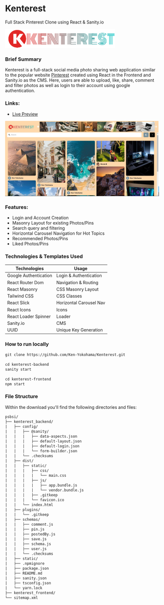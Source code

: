 # Kenterest
Full Stack Pinterest Clone using React &amp; Sanity.io

![Kenterest Logo](https://raw.githubusercontent.com/Ken-Yokohama/Kenterest/master/kenterest_frontend/src/assets/logo.png)

### Brief Summary
Kenterest is a full-stack social media photo sharing web application similar to the popular website [Pinterest](https://www.pinterest.com/) created using React in the Frontend and Sanity.io as the CMS. Here, users are able to upload, like, share, comment and filter photos as well as login to their account using google authentication.

### Links:
- [Live Preview](https://kenterest.netlify.app/)

![Kenterest Cover Sample](https://github.com/Ken-Yokohama/Kenterest/blob/master/cover.JPG)

### Features:
- Login and Account Creation
- Masonry Layout for existing Photos/Pins
- Search query and filtering
- Horizontal Carousel Navigation for Hot Topics
- Recommended Photos/Pins
- Liked Photos/Pins

### Technologies & Templates Used
| Technologies | Usage                                      |
| ----------------- | ------------------------------------------------ |
| Google Authentication      | Login & Authentication      |
| React Router Dom | Navigation & Routing |
| React Masonry | CSS Masonry Layout        |
| Tailwind CSS  | CSS Classes  |
| React Slick | Horizontal Carousel Nav |
| React Icons | Icons |
| React Loader Spinner | Loader |
| Sanity.io  | CMS|
| UUID  | Unique Key Generation|

### How to run locally
```
git clone https://github.com/Ken-Yokohama/Kenterest.git

cd kenterest-backend
sanity start

cd kenterest-frontend
npm start
```

### File Structure
Within the download you'll find the following directories and files:
```
psbsi/
├── kenterest_backend/
|   ├── config/
|   |   ├── @sanity/
|   |   |   ├── data-aspects.json
|   |   |   ├── default-layout.json
|   |   |   ├── default-login.json
|   |   |   └── form-builder.json
|   |   └── .checksums
|   ├── dist/
|   |   ├── static/
|   |   |   ├── css/
|   |   |   |   └── main.css
|   |   |   ├── js/
|   |   |   |   ├── app.bundle.js
|   |   |   |   └── vendor.bundle.js
|   |   |   ├── .gitkeep
|   |   |   └── favicon.ico
|   |   └── index.html
|   ├── plugins/
|   |   └── .gitkeep
|   ├── schemas/
|   |   ├── comment.js
|   |   ├── pin.js
|   |   ├── postedBy.js
|   |   ├── save.js
|   |   ├── schema.js
|   |   ├── user.js
|   |   └── .checksums
|   ├── static/
|   ├── .npmignore
|   ├── package.json
|   ├── README.md
|   ├── sanity.json
|   ├── tsconfig.json
|   └── yarn.lock
├── kenterest_frontend/
└── sitemap.xml
```
